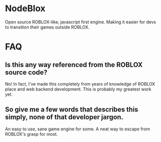 # NodeBlox
Open source ROBLOX-like, javascript first engine. Making it easier for devs to transition their games outside ROBLOX.

# FAQ

## Is this any way referenced from the ROBLOX source code?
No! In fact, I've made this completely from years of knowledge of ROBLOX place and web backend development. This is probably my greatest work yet.

## So give me a few words that describes this simply, none of that developer jargon.
An easy to use, sane game engine for some. A neat way to escape from ROBLOX's grasp for most.
